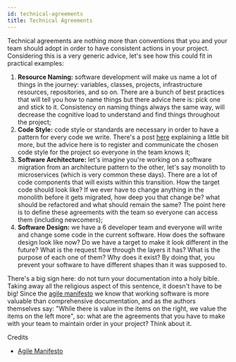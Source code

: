 ```yaml
---
id: technical-agreements
title: Technical Agreements
---
```


Technical agreements are nothing more than conventions that you and your team should adopt in order to have consistent actions in your project. Considering this is a very generic advice, let's see how this could fit in practical examples:

1. **Resource Naming:** software development will make us name a lot of things in the journey: variables, classes, projects, infrastructure resources, repositories, and so on. There are a bunch of best practices that will tell you how to name things but there advice here is: pick one and stick to it. Consistency on naming things always the same way, will decrease the cognitive load to understand and find things throughout the project;
2. **Code Style:** code style or standards are necessary in order to have a pattern for every code we write. There's a post [here](code-style.md) explaining a little bit more, but the advice here is to register and communicate the chosen code style for the project so everyone in the team knows it;
3. **Software Architecture:** let's imagine you're working on a software migration from an architecture pattern to the other, let's say monolith to microservices (which is very common these days). There are a lot of code components that will exists within this transition. How the target code should look like? If we ever have to change anything in the monolith before it gets migrated, how deep you that change be? what should be refactored and what should remain the same? The point here is to define these agreements with the team so everyone can access them (including newcomers);
4. **Software Design:** we have a 6 developer team and everyone will write and change some code in the current software. How does the software design look like now? Do we have a target to make it look different in the future? What is the request flow through the layers it has? What is the purpose of each one of them? Why does it exist? By doing that, you prevent your software to have different shapes than it was supposed to.

There's a big sign here: do not turn your documentation into a holy bible. Taking away all the religious aspect of this sentence, it doesn't have to be big! Since the [agile manifesto](https://agilemanifesto.org/) we know that working software is more valuable than comprehensive documentation, and as the authors themselves say: "While there is value in the items on the right, we value the items on the left more", so: what are the agreements that you have to make with your team to maintain order in your project? Think about it.

Credits
- [Agile Manifesto](https://agilemanifesto.org/)